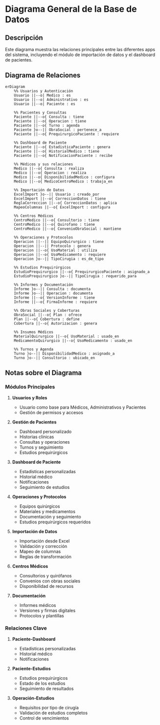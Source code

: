 # Diagrama General de la Base de Datos

## Descripción
Este diagrama muestra las relaciones principales entre las diferentes apps del sistema, incluyendo el módulo de importación de datos y el dashboard de pacientes.

## Diagrama de Relaciones
```mermaid
erDiagram
    %% Usuarios y Autenticación
    Usuario ||--o| Medico : es
    Usuario ||--o| Administrativo : es
    Usuario ||--o| Paciente : es
    
    %% Pacientes y Consultas
    Paciente ||--o{ Consulta : tiene
    Paciente ||--o{ Operacion : tiene
    Paciente ||--o{ Turno : agenda
    Paciente }o--|| ObraSocial : pertenece_a
    Paciente ||--o{ PrequirurgicoPaciente : requiere
    
    %% Dashboard de Paciente
    Paciente ||--o{ EstadisticaPaciente : genera
    Paciente ||--o{ HistorialMedico : tiene
    Paciente ||--o{ NotificacionPaciente : recibe
    
    %% Médicos y sus relaciones
    Medico ||--o{ Consulta : realiza
    Medico ||--o{ Operacion : realiza
    Medico ||--o{ DisponibilidadMedico : configura
    Medico ||--o{ MedicoCentroMedico : trabaja_en
    
    %% Importación de Datos
    ExcelImport }o--|| Usuario : creado_por
    ExcelImport ||--o{ CorreccionDatos : tiene
    ReglaCorreccion ||--o{ CorreccionDatos : aplica
    MapeoColumnas ||--o{ ExcelImport : configura
    
    %% Centros Médicos
    CentroMedico ||--o{ Consultorio : tiene
    CentroMedico ||--o{ Quirofano : tiene
    CentroMedico ||--o{ ConvenioObraSocial : mantiene
    
    %% Operaciones y Protocolos
    Operacion ||--|| EquipoQuirurgico : tiene
    Operacion ||--|| Protocolo : genera
    Operacion ||--o{ UsoMaterial : utiliza
    Operacion ||--o{ UsoMedicamento : requiere
    Operacion }o--|| TipoCirugia : es_de_tipo
    
    %% Estudios Prequirúrgicos
    EstudioPrequirurgico ||--o{ PrequirurgicoPaciente : asignado_a
    EstudioPrequirurgico }o--|| TipoCirugia : requerido_para
    
    %% Informes y Documentación
    Informe }o--|| Consulta : documenta
    Informe }o--|| Operacion : documenta
    Informe ||--o{ VersionInforme : tiene
    Informe ||--o{ FirmaInforme : requiere
    
    %% Obras Sociales y Coberturas
    ObraSocial ||--o{ Plan : ofrece
    Plan ||--o{ Cobertura : define
    Cobertura ||--o{ Autorizacion : genera
    
    %% Insumos Médicos
    MaterialQuirurgico ||--o{ UsoMaterial : usado_en
    MedicamentoQuirurgico ||--o{ UsoMedicamento : usado_en
    
    %% Turnos y Agenda
    Turno }o--|| DisponibilidadMedico : asignado_a
    Turno }o--|| Consultorio : ubicado_en
```

## Notas sobre el Diagrama

### Módulos Principales
1. **Usuarios y Roles**
   - Usuario como base para Médicos, Administrativos y Pacientes
   - Gestión de permisos y accesos

2. **Gestión de Pacientes**
   - Dashboard personalizado
   - Historias clínicas
   - Consultas y operaciones
   - Turnos y seguimiento
   - Estudios prequirúrgicos

3. **Dashboard de Paciente**
   - Estadísticas personalizadas
   - Historial médico
   - Notificaciones
   - Seguimiento de estudios

4. **Operaciones y Protocolos**
   - Equipos quirúrgicos
   - Materiales y medicamentos
   - Documentación y seguimiento
   - Estudios prequirúrgicos requeridos

5. **Importación de Datos**
   - Importación desde Excel
   - Validación y corrección
   - Mapeo de columnas
   - Reglas de transformación

6. **Centros Médicos**
   - Consultorios y quirófanos
   - Convenios con obras sociales
   - Disponibilidad de recursos

7. **Documentación**
   - Informes médicos
   - Versiones y firmas digitales
   - Protocolos y plantillas

### Relaciones Clave
1. **Paciente-Dashboard**
   - Estadísticas personalizadas
   - Historial médico
   - Notificaciones

2. **Paciente-Estudios**
   - Estudios prequirúrgicos
   - Estado de los estudios
   - Seguimiento de resultados

3. **Operación-Estudios**
   - Requisitos por tipo de cirugía
   - Validación de estudios completos
   - Control de vencimientos 